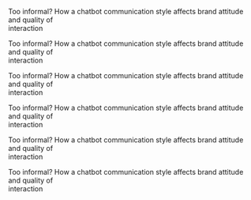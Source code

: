 Too informal? How a chatbot communication style affects brand attitude and quality of  
interaction

Too informal? How a chatbot communication style affects brand attitude and quality of  
interaction

Too informal? How a chatbot communication style affects brand attitude and quality of  
interaction

Too informal? How a chatbot communication style affects brand attitude and quality of  
interaction

Too informal? How a chatbot communication style affects brand attitude and quality of  
interaction

Too informal? How a chatbot communication style affects brand attitude and quality of  
interaction